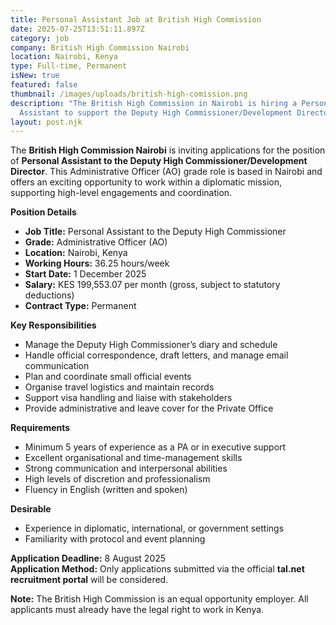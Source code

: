 ```yaml
---
title: Personal Assistant Job at British High Commission
date: 2025-07-25T13:51:11.897Z
category: job
company: British High Commission Nairobi
location: Nairobi, Kenya
type: Full-time, Permanent
isNew: true
featured: false
thumbnail: /images/uploads/british-high-comission.png
description: "The British High Commission in Nairobi is hiring a Personal
  Assistant to support the Deputy High Commissioner/Development Director. "
layout: post.njk
---
```

<!--StartFragment-->

The **British High Commission Nairobi** is inviting applications for the position of **Personal Assistant to the Deputy High Commissioner/Development Director**. This Administrative Officer (AO) grade role is based in Nairobi and offers an exciting opportunity to work within a diplomatic mission, supporting high-level engagements and coordination.

**Position Details**

* **Job Title:** Personal Assistant to the Deputy High Commissioner
* **Grade:** Administrative Officer (AO)
* **Location:** Nairobi, Kenya
* **Working Hours:** 36.25 hours/week
* **Start Date:** 1 December 2025
* **Salary:** KES 199,553.07 per month (gross, subject to statutory deductions)
* **Contract Type:** Permanent

**Key Responsibilities**

* Manage the Deputy High Commissioner’s diary and schedule
* Handle official correspondence, draft letters, and manage email communication
* Plan and coordinate small official events
* Organise travel logistics and maintain records
* Support visa handling and liaise with stakeholders
* Provide administrative and leave cover for the Private Office

**Requirements**

* Minimum 5 years of experience as a PA or in executive support
* Excellent organisational and time-management skills
* Strong communication and interpersonal abilities
* High levels of discretion and professionalism
* Fluency in English (written and spoken)

**Desirable**

* Experience in diplomatic, international, or government settings
* Familiarity with protocol and event planning

**Application Deadline:** 8 August 2025\
**Application Method:** Only applications submitted via the official **tal.net recruitment portal** will be considered.

**Note:** The British High Commission is an equal opportunity employer. All applicants must already have the legal right to work in Kenya.

<!--EndFragment-->